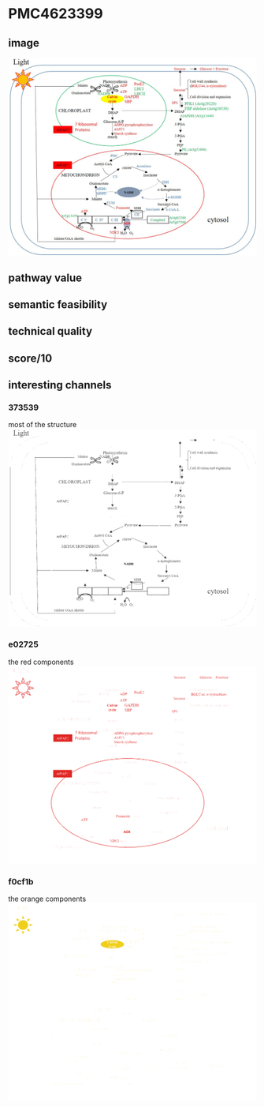 # PMC4623399

## image

<kbd><img src="../PMC4623399/pdfimages/image.12.2.81_512.89_433/raw.png"/></kbd>


## pathway value



## semantic feasibility 



## technical quality

## score/10

## interesting channels

### 373539
most of the structure
<kbd><img src="../PMC4623399/pdfimages/image.12.2.81_512.89_433/octree/channel.373539.png"/></kbd>

### e02725
the red components
<kbd><img src="../PMC4623399/pdfimages/image.12.2.81_512.89_433/octree/channel.e02725.png"/></kbd>


### f0cf1b
the orange components
<kbd><img src="../PMC4623399/pdfimages/image.12.2.81_512.89_433/octree/channel.f0cf1b.png"/></kbd>

